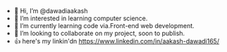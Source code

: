 - 👋 Hi, I’m @dawadiaakash
- 👀 I’m interested in learning computer science.
- 🌱 I’m currently learning code via.Front-end web development.
- 💞️ I’m looking to collaborate on my project, soon to publish.
- 👍 here's my linkin'dn https://www.linkedin.com/in/aakash-dawadi165/

<!---
cole15sky/cole15sky is a ✨ special ✨ repository because its `README.md` (this file) appears on your GitHub profile.
You can click the Preview link to take a look at your changes.
--->
